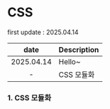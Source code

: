 # CSS
first update : 2025.04.14

|date|Description|
|:--:|:--|
|2025.04.14|Hello~|
|-|CSS 모듈화|


### 1. CSS 모듈화
